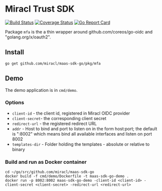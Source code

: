 # Miracl Trust SDK
[![Build Status](https://secure.travis-ci.org/miracl/maas-sdk-go.png?branch=master)](https://travis-ci.org/miracl/maas-sdk-go?branch=master)
[![Coverage Status](https://coveralls.io/repos/miracl/maas-sdk-go/badge.svg?branch=master&service=github)](https://coveralls.io/github/miracl/maas-sdk-go?branch=master)
[![Go Report Card](https://goreportcard.com/badge/github.com/miracl/maas-sdk-go)](https://goreportcard.com/report/github.com/miracl/maas-sdk-go)

Package `mfa` is the a thin wrapper around github.com/coreos/go-oidc and "golang.org/x/oauth2".


## Install

```go get github.com/miracl/maas-sdk-go/pkg/mfa```


## Demo

The demo application is in `cmd/demo`.

### Options

- `client-id` - the client id, registered in Miracl OIDC provider
- `client-secret`- the corresponding client secret
- `redirect-url` - the registered redirect URL
- `addr` - Host to bind and port to listen on in the form host:port; the default is ":8002" which means bind all available interfaces and listen on port 8002
- `templates-dir` - Folder holding the templates - absolute or relative to binary

### Build and run as Docker container

```
cd ~/go/src/github.com/miracl/maas-sdk-go
docker build -f cmd/demo/Dockerfile -t maas-sdk-go-demo .
docker run -p 8002:8002 maas-sdk-go-demo -client-id <client-id> -client-secret <client-secret> -redirect-url <redirect-url>
```
